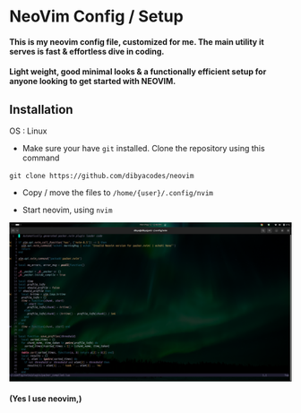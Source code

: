 # NeoVim Config / Setup

#### This is my neovim config file, customized for me. The main utility it serves is fast & effortless dive in coding.

#### Light weight, good minimal looks & a functionally efficient setup for anyone looking to get started with NEOVIM.

## Installation

OS : Linux

- Make sure your have `git` installed. Clone the repository using this command

``git clone https://github.com/dibyacodes/neovim``

- Copy / move the files to ``/home/{user}/.config/nvim``

- Start neovim, using ``nvim``

![alt text](<Link to Screenshot from 2025-05-12 12-48-02.png>)

#### (Yes I use neovim,)
